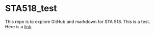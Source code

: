 # STA518_test
This repo is to explore GitHub and markdown for STA 518. This is a test. Here is a [link](gvsu.edu).
